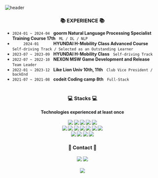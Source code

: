 ![header](https://capsule-render.vercel.app/api?type=Venom&color=gradient&height=300&section=header&text=Yeri's%20GitHub&fontSize=90)

<h3 align="center">
📚 EXPERIENCE 📚
</h3>

- `2024-01 ~ 2024-04` &nbsp; **goorm Natural Language Processing Specialist Training Course 17th** &nbsp; `ML / DL / NLP`
- `      2024-01      ` &nbsp; **HYUNDAI H-Mobility Class Advanced Course** &nbsp; `Self-driving Track / Selected as an Outstanding Learner`
- `2023-07 ~ 2023-09` &nbsp; **HYUNDAI H-Mobility Class** &nbsp; `Self-driving Track`
- `2022-07 ~ 2022-10` &nbsp; **NEXON MSW Game Development and Release** &nbsp; `Team Leader`
- `2022-01 ~ 2023-12` &nbsp; **Like Lion Univ 10th, 11th** &nbsp; `Club Vice President / backEnd`
- `2021-07 ~ 2021-08` &nbsp; **codeit Coding camp 8th** &nbsp; `Full-Stack`

<h3 align="center">
   <br/>
💻 Stacks 💻
</h3>
<h4 align = "center">
  Technologies experienced at least once
  <br/><br/>
  <img src="https://img.shields.io/badge/Jupyter-F37626?style=flat-square&logo=Jupyter&logoColor=white"/>
  <img src="https://img.shields.io/badge/Pandas-150458?style=flat-square&logo=Pandas&logoColor=white"/>
  <img src="https://img.shields.io/badge/Numpy-013243?style=flat-square&logo=Numpy&logoColor=white"/>
  <img src="https://img.shields.io/badge/TensorFlow-FF6F00?style=flat-square&logo=TensorFlow&logoColor=white"/>
  <img src="https://img.shields.io/badge/PyTorch-EE4C2C?style=flat-square&logo=PyTorch&logoColor=white"/><br/>
  <img src="https://img.shields.io/badge/Python-3766AB?style=flat-square&logo=Python&logoColor=white"/>
  <img src="https://img.shields.io/badge/Django-092E20?style=flat-square&logo=Django&logoColor=white"/>
  <img src="https://img.shields.io/badge/Java-3766AB?style=flat-square&logo=Java&logoColor=white"/>
  <img src="https://img.shields.io/badge/C-A8B9CC?style=flat-square&logo=C&logoColor=white"/>
  <img src="https://img.shields.io/badge/C++-00599C?style=flat-square&logo=C++&logoColor=white"/>
  <img src="https://img.shields.io/badge/Lua-2C2D72?style=flat-square&logo=Lua&logoColor=white"/>
  <img src="https://img.shields.io/badge/Selenium-43B02A?style=flat-square&logo=Selenium&logoColor=white"/><br/>
  <img src="https://img.shields.io/badge/Html5-E34F26?style=flat-square&logo=Html5&logoColor=white"/>
  <img src="https://img.shields.io/badge/Css3-1572B6?style=flat-square&logo=Css3&logoColor=white"/>
  <img src="https://img.shields.io/badge/JavaScrpit-F7DF1E?style=flat-square&logo=JavaScript&logoColor=white"/>
  <img src="https://img.shields.io/badge/MySQL-4479A1?style=flat-square&logo=MySQL&logoColor=white"/><br/>
</h4>

<h3 align="center">
📧 Contact 📧
</h3>
<h4 align = "center">
   <a href="mailto:yeari0122@gmail.com"><img src="https://img.shields.io/badge/Gmail-EA4335?style=for-the-badge&logo=Gmail&logoColor=white"></a>
   <a href="mailto:yeari0122@naver.com"><img src="https://img.shields.io/badge/Naver-03C75A?style=for-the-badge&logo=Naver&logoColor=white"></a>
</h4>
<p align="center">
   <a href="https://hits.seeyoufarm.com"><img src="https://hits.seeyoufarm.com/api/count/incr/badge.svg?url=https%3A%2F%2Fgithub.com%2FLimYeri&count_bg=%232421F1&title_bg=%23555555&icon=&icon_color=%23E7E7E7&title=hits&edge_flat=false"/></a>
</p>
